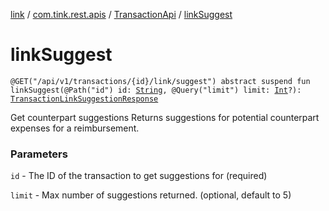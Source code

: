 [link](../../index.md) / [com.tink.rest.apis](../index.md) / [TransactionApi](index.md) / [linkSuggest](./link-suggest.md)

# linkSuggest

`@GET("/api/v1/transactions/{id}/link/suggest") abstract suspend fun linkSuggest(@Path("id") id: `[`String`](https://kotlinlang.org/api/latest/jvm/stdlib/kotlin/-string/index.html)`, @Query("limit") limit: `[`Int`](https://kotlinlang.org/api/latest/jvm/stdlib/kotlin/-int/index.html)`?): `[`TransactionLinkSuggestionResponse`](../../com.tink.rest.models/-transaction-link-suggestion-response/index.md)

Get counterpart suggestions
Returns suggestions for potential counterpart expenses for a reimbursement.

### Parameters

`id` - The ID of the transaction to get suggestions for (required)

`limit` - Max number of suggestions returned. (optional, default to 5)